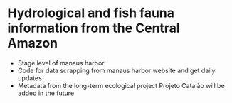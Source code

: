 # Hydrological and fish fauna information from the Central Amazon
- Stage level of manaus harbor 
- Code for data scrapping from manaus harbor website and get daily updates
- Metadata from the long-term ecological project Projeto Catalão will be added in the future
